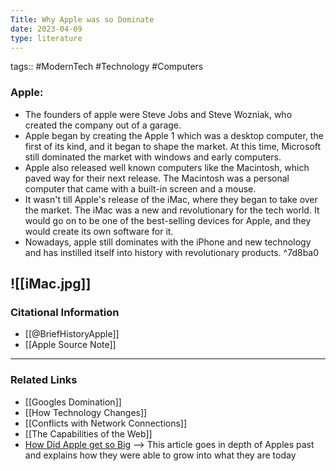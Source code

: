 ```yaml
---
Title: Why Apple was so Dominate
date: 2023-04-09
type: literature
---
```

tags:: #ModernTech #Technology #Computers 

### Apple:

- The founders of apple were Steve Jobs and Steve Wozniak, who created the company out of a garage.
- Apple began by creating the Apple 1 which was a desktop computer, the first of its kind, and it began to shape the market. At this time, Microsoft still dominated the market with windows and early computers.
- Apple also released well known computers like the Macintosh, which paved way for their next release. The Macintosh was a personal computer that came with a built-in screen and a mouse.
- It wasn't till Apple's release of the iMac, where they began to take over the market. The iMac was a new and revolutionary for the tech world. It would go on to be one of the best-selling devices for Apple, and they would create its own software for it.
- Nowadays, apple still dominates with the iPhone and new technology and has instilled itself into history with revolutionary products. ^7d8ba0

![[iMac.jpg]]
---
### Citational Information

- [[@BriefHistoryApple]]
- [[Apple Source Note]]

---

### Related Links

- [[Googles Domination]]
- [[How Technology Changes]]
- [[Conflicts with Network Connections]]
- [[The Capabilities of the Web]]
- [How Did Apple get so Big](https://www.investopedia.com/articles/personal-finance/042815/story-behind-apples-success.asp#:~:text=The%20reason%20behind%20that%E2%80%94and,and%20fan%20frenzy%20never%20hurt.) --> This article goes in depth of Apples past and explains how they were able to grow into what they are today